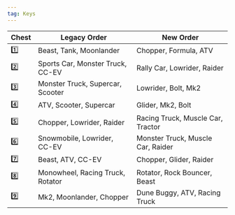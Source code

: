 ```yaml
---
tag: Keys
---
```

Chest | Legacy Order | New Order
-- | -- | --
1️⃣ |  Beast, Tank, Moonlander |  Chopper, Formula, ATV
2️⃣ |  Sports Car, Monster Truck, CC-EV |  Rally Car, Lowrider, Raider
3️⃣ |  Monster Truck, Supercar, Scooter |  Lowrider, Bolt, Mk2
4️⃣ |  ATV, Scooter, Supercar |  Glider, Mk2, Bolt
5️⃣ |  Chopper, Lowrider, Raider |  Racing Truck, Muscle Car, Tractor
6️⃣ |  Snowmobile, Lowrider, CC-EV |  Monster Truck, Muscle Car, Raider
7️⃣ |  Beast, ATV, CC-EV |  Chopper, Glider, Raider
8️⃣ |  Monowheel, Racing Truck, Rotator |  Rotator, Rock Bouncer, Beast
9️⃣ |  Mk2, Moonlander, Chopper |  Dune Buggy, ATV, Racing Truck

